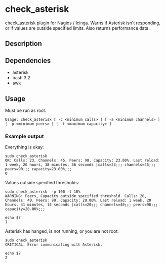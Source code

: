 # check_asterisk
check_asterisk plugin for Nagios / Icinga. Warns if Asterisk isn't responding, or if values are outside specified limits. Also returns performance data.

## Description   

## Dependencies
* asterisk
* bash 3.2
* awk

## Usage

Must be run as root.

```
Usage: check_asterisk [ -c <minimum calls> ] [ -a <minimum channels> ] [ -p <minimum peers> ] [ -t <maximum capacity> ]
```

### Example output

Everything is okay:
```
sudo check_asterisk
OK: Calls: 23, Channels: 45, Peers: 90, Capacity: 23.00%. Last reload: 1 week, 20 hours, 38 minutes, 56 seconds |calls=23;;; channels=45;;; peers=90;;; capacity=23.00%;;; 
0
```

Values outside specified thresholds:
```
sudo check_asterisk  -p 100 -t 10%
WARNING: Peers, Capacity outside specified threshold. Calls: 20, Channels: 40, Peers: 90, Capacity: 20.00%. Last reload: 1 week, 20 hours, 41 minutes, 14 seconds |calls=20;;; channels=40;;; peers=90;;; capacity=20.00%;;;

echo $?
1
```

Asterisk has hanged, is not running, or you are not root:
```
sudo check_asterisk 
CRITICAL: Error communicating with Asterisk.

echo $?
2
```
